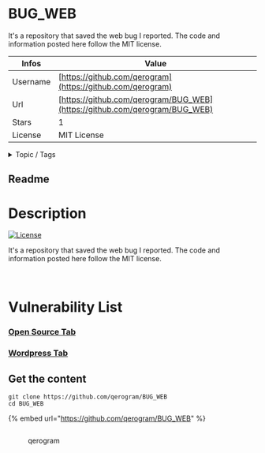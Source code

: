 # BUG_WEB

It's a repository that saved the web bug I reported. The code and information posted here follow the MIT license.

| Infos    | Value                                                              |
| -------- | -------------------------------------------------------------------|
| Username | [https://github.com/qerogram](https://github.com/qerogram) |
| Url      | [https://github.com/qerogram/BUG_WEB](https://github.com/qerogram/BUG_WEB)                                               |
| Stars    | 1                                                          |
| License  | MIT License                                                        |

<details>

<summary>Topic / Tags</summary>

* cve-2021-45003* cve-2022-0420* cve-2022-0440

</details>

## Readme


# Description
[![License](https://img.shields.io/badge/license-MIT-brightgreen.svg)](https://opensource.org/licenses/MIT)
<br>

It's a repository that saved the web bug I reported. The code and information posted here follow the MIT license.
<br><br>
<Br>

# Vulnerability List

### [Open Source Tab](./OpenSource)
### [Wordpress Tab](./WordPress/)


## Get the content

```
git clone https://github.com/qerogram/BUG_WEB
cd BUG_WEB
```

{% embed url="https://github.com/qerogram/BUG_WEB" %}

<figure><img src="https://avatars.githubusercontent.com/u/29586629?v=4" alt=""><figcaption><p>qerogram</p></figcaption></figure>
